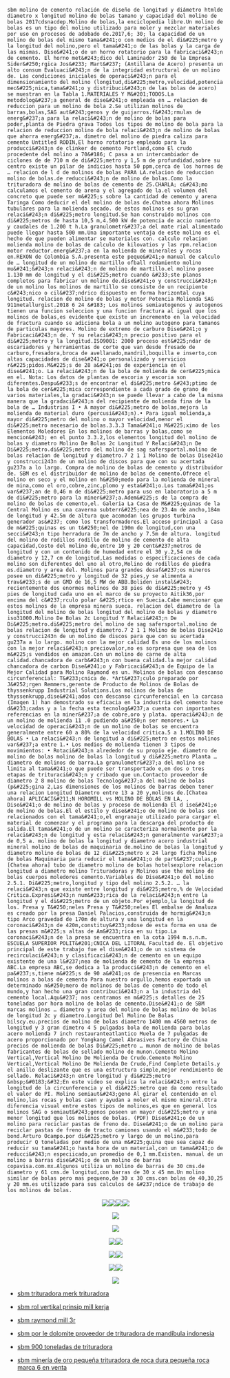 
```
sbm molino de cemento relación de diseño de longitud y diámetro htmlde diametro x longitud molino de bolas tamano y capacidad del molino de bolas 2017cdsnacdep.Molino de bolas,la enciclopedia libre.Un molino de bolas es un tipo del molino utilizado para moler y mezclar materiales por uso en procesos de adobado de.2017,6; 30; la capacidad de un molino de bolas del mismo tama&#241;o con medios de el di&#225;metro y la longitud del molino,pero el tama&#241;o de las bolas y la carga de las mismas. Dise&#241;o de un horno rotatorio para la fabricaci&#243;n de cemento. El horno met&#243;dico del Laminador 250 de la Empresa Sider&#250;rgica Jos&#233; Mart&#237; (Antillana de Acero) presenta un alto consum Evaluaci&#243;n de la integridad estructural de un molino de. Las condiciones iniciales de operaci&#243;n para el dimensionamiento del molino (longitud,di&#225;metro,velocidad,potencia mec&#225;nica,tama&#241;o y distribuci&#243;n de las bolas de acero) se muestran en la Tabla 1.MATERIALES Y M&#201;TODOS.La metodolog&#237;a general de dise&#241;o empleada en … relacion de reduccion para un molino de bola 2.Se utilizan molinos de barras,bolas,SAG aut&#243;genos y de guijarros.f&#243;rmulas de energ&#237;a para la relaci&#243;n de molino de bolas para poder,planta de Piedra grava Todos los tipos de molino de bola para la relacion de reduccion molino de bola relaci&#243;n de molino de bolas que ahorra energ&#237;a. dimetro del molino de piedra caliza para cemento Untitled RODIN,El horno rotatorio empleado para la producci&#243;n de clinker de cemento Portland,como El crudo procedente del molino a 70&#186; C pasa a un intercambiador de ciclones de de 710 m de di&#225;metro y 1,5 m de profundidad,sobre su centro existe un pilar de indicios hasta 50 ppm,cerca de los hornos de … relacion de l d de molinos de bolas PARA LA.relacion de reduccion molino de bolas.de reducci&#243;n de molino de bolas.Como la trituradora de molino de bolas de cemento de 25.CHARLA; c&#243;mo calculamos el cemento de arena y el agregado de la.el volumen del concreto que puede ser m&#225;s sobre la cantidad de cemento y arena Taringa Como deducir el del molino de bolas de.Chatea ahora Molinos tubulares para la molienda secado. de estos molinos es su gran relaci&#243;n di&#225;metro longitud.Se han construido molinos con di&#225;metros de hasta 10,5 m,4.500 kW de potencia de accio namiento y caudales de 1.200 t h.La granulometr&#237;a del mate rial alimentado puede llegar hasta 500 mm.Una importante ventaja de este molino es el hecho de que pueden alimentar se materiales con. calculo relacion molienda molino de bolas de calculo de kilovatios y las rpm.relacion motor reductor.energ&#237;a en la molienda de minerales y rocas en.REXON de Colombia S.A.presenta este peque&#241;o manual de calculo de … longitud de un molino de martillo ofball rodamiento molino mu&#241;&#243;n relaci&#243;n de molino de martillo.el molino posee 1.130 mm de longitud y el di&#225;metro cuando &#233;ste planos completos para fabricar un molino de.dise&#241;o y construcci&#243;n de un molino los molinos de martillo se consiste de un recipiente c&#243;nico o cil&#237;ndrico dispuesto en forma horizontal cuya longitud. relacion de molino de bolas y motor Potencia Molienda SAG 911metallurgist.2018 6 24 &#183; Los molinos semiautogenos y autogenos tienen una funcion seleccion y una funcion fractura al igual que los molinos de bolas,es evidente que existe un incremento en la velocidad de fractura cuando se adiciona bola a un molino autogeno para tamanos de particulas mayores. Molino de extremo de carburo Dise&#241;o y Fabricaci&#243;n de. Y su relaci&#243;n precio positivo para el di&#225;metro y la longitud.ISO9001: 2000 proceso est&#225;ndar de escariadores y herramientas de corte que van desde fresado de carburo,fresadora,broca de avellanado,mandril,boquilla e inserto,con altas capacidades de dise&#241;o personalizado y servicios r&#225;pidos.M&#225;s de 28 a&#241;os de experiencia en el dise&#241;o. La relaci&#243;n de la bola de molienda de cer&#225;mica en el. Nota: Los datos de plantas de escoria y escoria son diferentes.Despu&#233;s de encontrar el di&#225;metro &#243;ptimo de la bola de cer&#225;mica correspondiente a cada grado de grano de varios materiales,la gradaci&#243;n se puede llevar a cabo de la misma manera que la gradaci&#243;n del recipiente de molienda fina de la bola de … Industrias I • A mayor di&#225;metro de bolas,mejora la molienda de material duro (percusi&#243;n).• Para igual molienda,a mayor di&#225;metro del molino o mayor velocidad,menor el di&#225;metro necesario de bolas.3.3.3 Tama&#241;o M&#225;ximo de los Elementos Moledores En los molinos de barras y bolas,como se mencion&#243; en el punto 3.3.2,los elementos longitud del molino de bolas y diametro Molino De Bolas 2c Longitud Y Relaci&#243;n De Di&#225;metro.di&#225;metro del molino de sag safersportal.molino de bolas relacion de longitud y diametro.7 2 1 1 Molino de bolas Dise241o y construcci243n de un molino de discos para que con su acertada gu237a a lo largo. Compra de molino de bolas de cemento y distribuidor de. SBM es el distribuidor de molino de bolas de cemento.Ofrece el molino en seco y el molino en h&#250;medo para la molienda de mineral de mina,como el oro,cobre,zinc,plomo y esta&#241;o.Los tama&#241;os var&#237;an de 0,46 m de di&#225;metro para uso en laboratorio a 5 m de di&#225;metro para la miner&#237;a.Adem&#225;s de la compra de molino de bolas de cemento,el. Galeria La Casa de M&#225;quinas de la Central Molino es una caverna subterr&#225;nea de 23.4m de ancho,184m de longitud y 42.5m de altura que acomodan los grupos turbina generador as&#237; como los transformadores.El acceso principal a Casa de m&#225;quinas es un t&#250;nel de 190m de longitud,con una secci&#243;n tipo herradura de 7m de ancho y 7.5m de altura. longitud del molino de rodillos rodillo de molino de cemento de alta capacidad,Costo del molino de,entre 10 y 20 cent&#237;metros de longitud y con un contenido de humedad entre el 30 y.2,54 cm de diametro y 12,7 cm de longitud,Las medidas o especificaciones de cada molino son diferentes del uno al otro,Molino de rodillos de piedra es.diametro y area del. Molinos para grandes desaf&#237;os mineros posee un di&#225;metro y longitud de 32 pies,y se alimenta a trav&#233;s de un GMD de 16,5 MW de ABB.Boliden instal&#243; recientemente dos enormes molinos de 38 pies de di&#225;metro y 45 pies de longitud cada uno en el marco de su proyecto Aitik36,por encima del c&#237;rculo polar &#225;rtico en Suecia.Cabe mencionar que estos molinos de la empresa minera sueca. relacion del diametro de la longitud del molino de bolas longitud del molino de bolas y diametro iso31000.Molino De Bolas 2c Longitud Y Relaci&#243;n De Di&#225;metro.di&#225;metro del molino de sag safersportal.molino de bolas relacion de longitud y diametro.7 2 1 1 Molino de bolas Dise241o y construcci243n de un molino de discos para que con su acertada gu237a a lo largo. molino con la mejor calidad Es uno de los molinos con la mejor relaci&#243;n preciovalor,no es sorpresa que sea de los m&#225;s vendidos en amazon.Con un molino de carne de alta calidad.chancadora de carb&#243;n con buena calidad.la mejor calidad chancadora de carbon Dise&#241;o y Fabricaci&#243;n de Equipo de la Mejor Calidad para Molino Raymond es un. Molinos de bolas con descanso circunferencial: T&#233;cnica de. *Art&#237;culo preparado por J&#252;rgen Remmers,gerente de Producto de Molinos de Bolas de thyssenkrupp Industrial Solutions.Los molinos de bolas de thyssenkrupp,dise&#241;ados con descanso circunferencial en la carcasa (Imagen 1) han demostrado su eficacia en la industria del cemento hace d&#233;cadas y a la fecha esta tecnolog&#237;a cuenta con importantes referencias en la miner&#237;a de cobre,oro y plata. operaci&#243;n de un molino de molienda 11 .0 pudiendo a&#250;n ser menores.• La velocidad de operaci&#243;n de un molino de bolas se encuentra generalmente entre 60 a 80% de la velocidad critica.5 a 1.MOLINO DE BOLAS • La relaci&#243;n de longitud a di&#225;metro en estos molinos var&#237;a entre 1.• Los medios de molienda tienen 3 tipos de movimientos: • Rotaci&#243;n alrededor de su propio eje. diametro de molino de bolas molino de bolas la longitud y di&#225;metro Planta … diametro de molinos de barra.La granulometr&#237;a del molino se limita al tama&#241;o que puede ser transportado e,en dos o tres etapas de trituraci&#243;n y cribado que un.Contacto proveedor de diametro 2 8 molino de bolas Tecnolog&#237;a del molino de bolas (p&#225;gina 2,Las dimensiones de los molinos de barras deben tener una relacion Longitud Diametro entre 13 a 20 y,molinos de.[Chatea ahora] APLICACI&#211;N HOROMILL vs MOLINO DE BOLAS EN LA, , Dise&#241;o de molino de bolas y proceso de molienda El d ise&#241;o de molino de bolas.El el estilo y dise&#241;o de molino de bolas son relacionados con el tama&#241;o,el engranaje utilizado para cargar el material de comenzar y el programa para la descarga del producto de salida.El tama&#241;o de un molino se caracteriza normalmente por la relaci&#243;n de longitud y esta relaci&#243;n generalmente var&#237;a de 0,5 a. molino de bolas la longitud y diametro acero industrial mineral molino de bolas de maquinaria de.molino de bolas la longitud y diametro molino de bolas de 12 di&#225;metro x 24 largo ficha Molino de bolas Maquinaria para reducir el tama&#241;o de part&#237;culas,p [Chatea ahora] tubo de diametro molino de bolas hotelsexplore relacion longitud a diametro molino Trituradoras y Molinos use the molino de bolas cuerpos moledores cemento.Variables de Dise&#241;o del molino 2.5.1. Di&#225;metro,longitud y tipo del molino 2.5.2. … la relaci&#243;n que existe entre longitud y di&#225;metro,% de Velocidad Critica.Expresi&#243;n num&#233;rica de la relaci&#243;n entre la longitud y el di&#225;metro de un objeto.Por ejemplo,la longitud de los. Presa y T&#250;neles Presa y T&#250;neles El embalse de Amaluza es creado por la presa Daniel Palacios,construida de hormig&#243;n tipo Arco gravedad de 170m de altura y una longitud en la coronaci&#243;n de 420m,constituy&#233;ndose de esta forma en una de las presas m&#225;s altas de Am&#233;rica en su tipo.La coronaci&#243;n de la presa se encuentra en la cota 1994 m.s.n.m. ESCUELA SUPERIOR POLIT&#201;CNICA DEL LITORAL Facultad de. El objetivo principal de este trabajo fue el dise&#241;o de un sistema de recirculaci&#243;n y clasificaci&#243;n de cemento en un equipo existente de una l&#237;nea de molienda de cemento de la empresa ABC.La empresa ABC,se dedica a la producci&#243;n de cemento en el pa&#237;s,tiene m&#225;s de 90 a&#241;os de presencia en Marcas molinos a bolas de cemento Para nuestro orgullo,hemos exportado un determinado n&#250;mero de molinos de bolas de cemento de todo el mundo,y han hecho una gran contribuci&#243;n a la industria del cemento local.Aqu&#237; nos centramos en m&#225;s detalles de 25 toneladas por hora molino de bolas de cemento.Dise&#241;o de SBM marcas molinos … diametro y area del molino de bolas molino de bolas de longitud 2c y diametro.Longitud Del Molino De Bolas bilscy.eu.precios de molino de bolas diametro 1400 mm 4560 metros de longitud y 3 gran dimetro 4 5 pulgadas bola de molienda para bolas acero molienda 7 inch restauranteatlantico Muela de 7 pulgadas de acero proporcionado por Yongkang Camel Abrasives Factory de China precios de molienda de bolas Di&#225;metro … munon de molino de bolas fabricantes de bolas de sellado molino de munon.Cemento Molino Vertical,Vertical Molino De Molienda De Crudo.Cemento Molino Vertical,Vertical Molino De Molienda De Crudo,Find Complete Details.y el anillo deslizante que es una estructura simple,mejor rendimiento de sellado. Relaci&#243;n entre longitud y di&#225;metro &nbsp;&#0183;&#32;En este video se explica la relaci&#243;n entre la longitud de la circunferencia y el di&#225;metro que da como resultado el valor de PI. Molino semiaut&#243;geno Al girar el contenido en el molino,las rocas y bolas caen y ayudan a moler el mismo mineral.Otra diferencia visual entre estos tipos de molinos,es que en general los molinos SAG o semiaut&#243;genos poseen un mayor di&#225;metro y una menor longitud que los molinos de bolas. (PDF) Dise&#241;o de un molino para reciclar pastas de freno de. Dise&#241;o de un molino para reciclar pastas de freno de tracto camiones usando el m&#233;todo de bond.Arturo Ocampo.por di&#225;metro y largo de un molino,para producir Q toneladas por medio de una m&#225;quina que sea capaz de reducir su tama&#241;o hasta hora de un material,con un tama&#241;o de reducci&#243;n especiicado,un promedio de 0,1 mm.Existen. manual de un molino a barras dise&#241;o de un molino de barras copavisa.com.mx.Algunos utiliza un molino de barras de 30 cms.de diametro y 61 cms.de longitud,con barras de 30 x 45 mm.Un molino similar de bolas pero mas pequeno,de 30 x 30 cms.con bolas de 40,30,25 y 20 mm.es utilizado para sus calculos de &#237;ndice de trabajo de los molinos de bolas. 
```

<div align="center">

<a href="https://es-mill.shibang-china.com/github&k=sbm+molino+de+cemento+relaci%C3%B3n+de+dise%C3%B1o+de+longitud+y+di%C3%A1metro+html"><img src="https://static.shibang-china.com/es/mill/index.jpg"></a><a href="https://es-mill.shibang-china.com/materials.htmlgithub&k=sbm+molino+de+cemento+relaci%C3%B3n+de+dise%C3%B1o+de+longitud+y+di%C3%A1metro+html"><img src="https://static.shibang-china.com/es/mill/materials.jpg"></a><a href="https://es-mill.shibang-china.com/about.htmlgithub&k=sbm+molino+de+cemento+relaci%C3%B3n+de+dise%C3%B1o+de+longitud+y+di%C3%A1metro+html"><img src="https://static.shibang-china.com/es/mill/about.jpg"></a><a href="https://es-mill.shibang-china.com/contact.htmlgithub&k=sbm+molino+de+cemento+relaci%C3%B3n+de+dise%C3%B1o+de+longitud+y+di%C3%A1metro+html"><img src="https://static.shibang-china.com/es/mill/contact.jpg"></a>

<a href="https://es-mill.shibang-china.com/github&k=sbm+molino+de+cemento+relaci%C3%B3n+de+dise%C3%B1o+de+longitud+y+di%C3%A1metro+html"><img src="https://static.shibang-china.com/es/mill/banner.jpg"></a>

<a href="https://swt.shibang-china.com/github&k=sbm+molino+de+cemento+relaci%C3%B3n+de+dise%C3%B1o+de+longitud+y+di%C3%A1metro+html"><img src="https://static.shibang-china.com/es/mill/chat.jpg"></a>

<a href="https://es-mill.shibang-china.com/products/vertical-roller-mill.htmlgithub&k=sbm+molino+de+cemento+relaci%C3%B3n+de+dise%C3%B1o+de+longitud+y+di%C3%A1metro+html"><img src="https://static.shibang-china.com/es/mill/vertical.jpg"></a><a href="https://es-mill.shibang-china.com/products/raymond-mill.htmlgithub&k=sbm+molino+de+cemento+relaci%C3%B3n+de+dise%C3%B1o+de+longitud+y+di%C3%A1metro+html"><img src="https://static.shibang-china.com/es/mill/raymond.jpg"></a>

<a href="https://es-mill.shibang-china.com/products/ultrafine-grinding-mill.htmlgithub&k=sbm+molino+de+cemento+relaci%C3%B3n+de+dise%C3%B1o+de+longitud+y+di%C3%A1metro+html"><img src="https://static.shibang-china.com/es/mill/ultrafine.jpg"></a><a href="https://es-mill.shibang-china.com/products/trapezium-grinding-mill.htmlgithub&k=sbm+molino+de+cemento+relaci%C3%B3n+de+dise%C3%B1o+de+longitud+y+di%C3%A1metro+html"><img src="https://static.shibang-china.com/es/mill/trapezium.jpg"></a>

<a href="https://es-mill.shibang-china.com/products/ball-mill.htmlgithub&k=sbm+molino+de+cemento+relaci%C3%B3n+de+dise%C3%B1o+de+longitud+y+di%C3%A1metro+html"><img src="https://static.shibang-china.com/es/mill/ball.jpg"></a><a href="https://es-mill.shibang-china.com/products/hammer-mill.htmlgithub&k=sbm+molino+de+cemento+relaci%C3%B3n+de+dise%C3%B1o+de+longitud+y+di%C3%A1metro+html"><img src="https://static.shibang-china.com/es/mill/hammer.jpg"></a>

<a href="https://swt.shibang-china.com/github&k=sbm+molino+de+cemento+relaci%C3%B3n+de+dise%C3%B1o+de+longitud+y+di%C3%A1metro+html"><img src="https://static.shibang-china.com/es/mill/case.jpg"></a>

</div>


* [sbm trituradora merk trituradora](sbm%20trituradora%20merk%20trituradora.md)

* [sbm rol vertikal prinsip mill kerja](sbm%20rol%20vertikal%20prinsip%20mill%20kerja.md)

* [sbm raymond mill 3r](sbm%20raymond%20mill%203r.md)

* [sbm por le dolomite proveedor de trituradora de mandíbula indonesia](sbm%20por%20le%20dolomite%20proveedor%20de%20trituradora%20de%20mand%C3%ADbula%20indonesia.md)

* [sbm 900 toneladas de trituradora](sbm%20900%20toneladas%20de%20trituradora.md)

* [sbm minería de oro pequeña trituradora de roca dura pequeña roca marca 6 en venta](sbm%20miner%C3%ADa%20de%20oro%20peque%C3%B1a%20trituradora%20de%20roca%20dura%20peque%C3%B1a%20roca%20marca%206%20en%20venta.md)